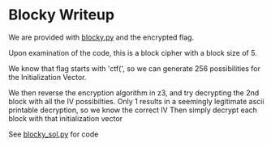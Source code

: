 # Blocky Writeup

We are provided with [blocky.py](https://github.com/bobacadodl/ctfx-problems/blob/master/crypto/blocky-200/blocky.py) and the encrypted flag.


Upon examination of the code, this is a block cipher with a block size of 5. 

We know that flag starts with 'ctf(', so we can generate 256 possibilities for the Initialization Vector.

We then reverse the encryption algorithm in z3, and try decrypting the 2nd block with all the IV possibilties. 
Only 1 results in a seemingly legitimate ascii printable decryption, so we know the correct IV
Then simply decrypt each block with that initialization vector

See [blocky_sol.py](https://github.com/bobacadodl/ctfx-problems/blob/master/crypto/blocky-200/blocky_sol.py) for code
